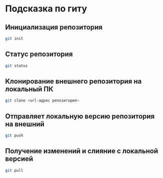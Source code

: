 # Подсказка по гиту

## Инициализация репозитория

```sh
git init
```

## Статус репозитория

```sh
git status
```

## Клонирование внешнего репозитория на локальный ПК
```sh
git clone <url-адрес репозитория>
```
## Отправляет локальную версию репозитория на внешний
```sh
git push
```
## Получение изменений и слияние с локальной версией
```sh
git pull 
```

